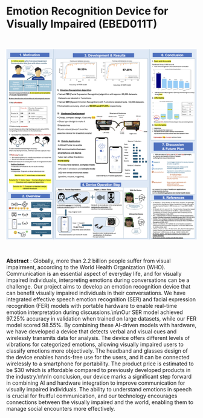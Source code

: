 <h1>Emotion Recognition Device for Visually Impaired (EBED011T)</h1>

<br>

<img src = "ISEF_POSTER.png"></img>

<br>

<strong>Abstract</strong>
: Globally, more than 2.2 billion people suffer from visual impairment, according to the World Health Organization (WHO). Communication is an essential aspect of everyday life, and for visually impaired individuals, interpreting emotions during conversations can be a challenge. Our project aims to develop an emotion recognition device that can benefit visually impaired individuals in their conversations. We have integrated effective speech emotion recognition (SER) and facial expression recognition (FER) models with portable hardware to enable real-time emotion interpretation during discussions.\n\nOur SER model achieved 97.25% accuracy in validation when trained on large datasets, while our FER model scored 98.55%. By combining these AI-driven models with hardware, we have developed a device that detects verbal and visual cues and wirelessly transmits data for analysis. The device offers different levels of vibrations for categorized emotions, allowing visually impaired users to classify emotions more objectively. The headband and glasses design of the device enables hands-free use for the users, and it can be connected wirelessly to a smartphone for portability. The product price is estimated to be $30 which is affordable compared to previously developed products in the industry.\n\nIn conclusion, our device marks a significant step forward in combining AI and hardware integration to improve communication for visually impaired individuals. The ability to understand emotions in speech is crucial for fruitful communication, and our technology encourages connections between the visually impaired and the world, enabling them to manage social encounters more effectively.
